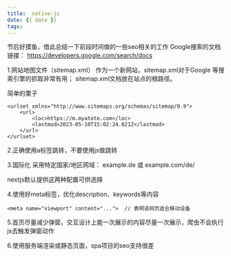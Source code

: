 ```yaml
---
title:  native-js
date: {{ date }}
tags:
---
```


节后好摸鱼，借此总结一下前段时间做的一些seo相关的工作
Google搜索的文档链接： https://developers.google.com/search/docs

<!-- more -->
1.网站地图文件（sitemap.xml）
作为一个新网站，sitemap.xml对于Google 等搜索引擎的抓取非常有用；
sitemap.xml文档放在站点的根路径。

简单的栗子
```
<urlset xmlns="http://www.sitemaps.org/schemas/sitemap/0.9">
    <url>
        <loc>https://m.myatoto.com</loc>
        <lastmod>2023-05-10T15:02:24.021Z</lastmod>
    </url>
</urlset>
```

2.正确使用a标签跳转，不要使用js做跳转

3.国际化
采用特定国家/地区网域：
example.de
或
example.com/de/

nextjs默认提供这两种配置可供选择

4.使用好meta标签，优化description、keywords等内容
```
<meta name="viewport" content="...">  // 表明该网页适合移动设备

```

5.首页尽量减少弹窗，交互设计上能一次展示的内容尽量一次展示，爬虫不会执行js去触发弹窗动作

6.使用服务端渲染或静态页面，spa项目的seo支持很差